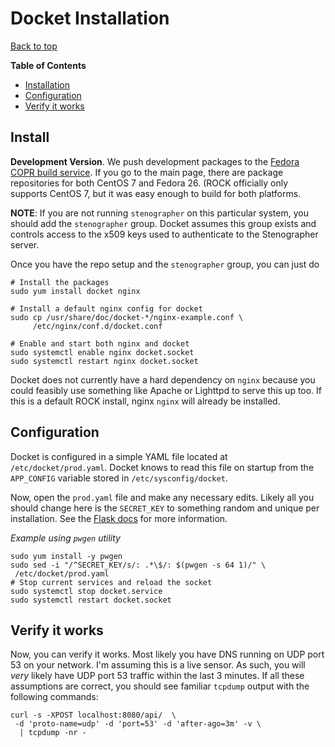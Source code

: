 # Docket Installation

[Back to top](README.md)

**Table of Contents**
- [Installation](#install)
- [Configuration](#configuration)
- [Verify it works](#verify-it-works)

## Install

**Development Version**. We push development packages to the [Fedora COPR build service](https://copr.fedorainfracloud.org/coprs/g/rocknsm/rocknsm-2.1/). If you go to the main page, there are package repositories for both CentOS 7 and Fedora 26. (ROCK officially only supports CentOS 7, but it was easy enough to build for both platforms.

**NOTE**: If you are not running `stenographer` on this particular system, you should add the `stenographer` group. Docket assumes this group exists and controls access to the x509 keys used to authenticate to the Stenographer server.

Once you have the repo setup and the `stenographer` group, you can just do

```
# Install the packages
sudo yum install docket nginx

# Install a default nginx config for docket
sudo cp /usr/share/doc/docket-*/nginx-example.conf \
     /etc/nginx/conf.d/docket.conf

# Enable and start both nginx and docket
sudo systemctl enable nginx docket.socket
sudo systemctl restart nginx docket.socket
```

Docket does not currently have a hard dependency on `nginx` because you could feasibly use something like Apache or Lighttpd to serve this up too. If this is a default ROCK install, nginx `nginx` will already be installed.

## Configuration
Docket is configured in a simple YAML file located at
`/etc/docket/prod.yaml`. Docket knows to read this file on startup from the `APP_CONFIG` variable stored in `/etc/sysconfig/docket`.

Now, open the `prod.yaml` file and make any necessary edits. Likely all you should change here is the `SECRET_KEY` to something random and unique per installation. See the [Flask docs](http://flask.pocoo.org/docs/0.12/api/#flask.Flask.secret_key) for more information.

_Example using `pwgen` utility_
```
sudo yum install -y pwgen
sudo sed -i "/^SECRET_KEY/s/: .*\$/: $(pwgen -s 64 1)/" \
 /etc/docket/prod.yaml
# Stop current services and reload the socket
sudo systemctl stop docket.service
sudo systemctl restart docket.socket
```

## Verify it works
Now, you can verify it works. Most likely you have DNS running on UDP port 53 on your network. I'm assuming this is a live sensor. As such, you will _very_ likely have UDP port 53 traffic within the last 3 minutes. If all these assumptions are correct, you should see familiar `tcpdump` output with the following commands:

```
curl -s -XPOST localhost:8080/api/  \
 -d 'proto-name=udp' -d 'port=53' -d 'after-ago=3m' -v \
  | tcpdump -nr -
 ```
